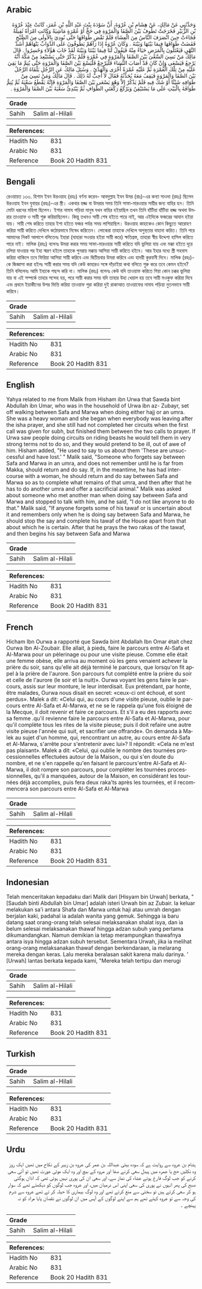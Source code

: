 ## Arabic


<div dir="rtl" lang="ar" style={{fontSize:'larger',backgroundColor:'#f8f9fa',padding:20}}>
وَحَدَّثَنِي عَنْ مَالِكٍ، عَنْ هِشَامِ بْنِ عُرْوَةَ، أَنَّ سَوْدَةَ بِنْتَ عَبْدِ اللَّهِ بْنِ عُمَرَ، كَانَتْ عِنْدَ عُرْوَةَ بْنِ الزُّبَيْرِ فَخَرَجَتْ تَطُوفُ بَيْنَ الصَّفَا وَالْمَرْوَةِ فِي حَجٍّ أَوْ عُمْرَةٍ مَاشِيَةً وَكَانَتِ امْرَأَةً ثَقِيلَةً فَجَاءَتْ حِينَ انْصَرَفَ النَّاسُ مِنَ الْعِشَاءِ فَلَمْ تَقْضِ طَوَافَهَا حَتَّى نُودِيَ بِالأُولَى مِنَ الصُّبْحِ فَقَضَتْ طَوَافَهَا فِيمَا بَيْنَهَا وَبَيْنَهُ ‏.‏ وَكَانَ عُرْوَةُ إِذَا رَآهُمْ يَطُوفُونَ عَلَى الدَّوَابِّ يَنْهَاهُمْ أَشَدَّ النَّهْىِ فَيَعْتَلُّونَ بِالْمَرَضِ حَيَاءً مِنْهُ فَيَقُولُ لَنَا فِيمَا بَيْنَنَا وَبَيْنَهُ لَقَدْ خَابَ هَؤُلاَءِ وَخَسِرُوا ‏.‏ قَالَ مَالِكٌ مَنْ نَسِيَ السَّعْىَ بَيْنَ الصَّفَا وَالْمَرْوَةِ فِي عُمْرَةٍ فَلَمْ يَذْكُرْ حَتَّى يَسْتَبْعِدَ مِنْ مَكَّةَ أَنَّهُ يَرْجِعُ فَيَسْعَى وَإِنْ كَانَ قَدْ أَصَابَ النِّسَاءَ فَلْيَرْجِعْ فَلْيَسْعَ بَيْنَ الصَّفَا وَالْمَرْوَةِ حَتَّى يُتِمَّ مَا بَقِيَ عَلَيْهِ مِنْ تِلْكَ الْعُمْرَةِ ثُمَّ عَلَيْهِ عُمْرَةٌ أُخْرَى وَالْهَدْىُ ‏.‏ وَسُئِلَ مَالِكٌ عَنِ الرَّجُلِ يَلْقَاهُ الرَّجُلُ بَيْنَ الصَّفَا وَالْمَرْوَةِ فَيَقِفُ مَعَهُ يُحَدِّثُهُ فَقَالَ لاَ أُحِبُّ لَهُ ذَلِكَ ‏.‏ قَالَ مَالِكٌ وَمَنْ نَسِيَ مِنْ طَوَافِهِ شَيْئًا أَوْ شَكَّ فِيهِ فَلَمْ يَذْكُرْ إِلاَّ وَهُوَ يَسْعَى بَيْنَ الصَّفَا وَالْمَرْوَةِ فَإِنَّهُ يَقْطَعُ سَعْيَهُ ثُمَّ يُتِمُّ طَوَافَهُ بِالْبَيْتِ عَلَى مَا يَسْتَيْقِنُ وَيَرْكَعُ رَكْعَتَىِ الطَّوَافِ ثُمَّ يَبْتَدِئُ سَعْيَهُ بَيْنَ الصَّفَا وَالْمَرْوَةِ ‏.‏
</div>
<div style={{backgroundColor:'#f8f9fa',padding:20, marginBottom: 10}}><table> <thead> <tr> <th>Grade</th> <th></th> </tr> </thead> <tbody> <tr><td>Sahih</td><td>Salim al-Hilali</td></tr></tbody></table><table> <thead> <tr> <th>References:</th> <th></th> </tr> </thead> <tbody><tr><td>Hadith No</td><td>831</td></tr><tr><td>Arabic No</td><td>831</td></tr><tr><td>Reference</td><td>Book 20 Hadith 831</td></tr></tbody></table></div>

## Bengali


<div dir="ltr" lang="bn" style={{fontSize:'larger',backgroundColor:'#f8f9fa',padding:20}}>
রেওয়ায়ত ১৩৩. হিশাম ইবন উরওয়াহ (রহঃ) বর্ণনা করেন- আবদুল্লাহ ইবন উমর (রাঃ)-এর কন্যা সাওদা (রহঃ) ছিলেন উরওয়াহ ইবন যুবায়র (রহঃ)-এর স্ত্রী। একবার হজ্জ বা উমরার সময় তিনি সাফা-মারওয়ার সায়ীর জন্য বাহির হন। তিনি মোটা ধরনের মহিলা ছিলেন। ইশার নামায পড়িয়া মানুষ যখন বাহির হইয়াছিল তখন তিনি হাঁটিয়া হাঁটিয়া হজ্জ অথবা উমরার তাওয়াফ ও সায়ী শুরু করিয়াছিলেন। কিন্তু তখনও সায়ী শেষ হইতে পারে নাই, আর এইদিকে ফজরের আযান হইয়া যায়। সায়ী শেষ করিতে তাহার ইশা হইতে ফজর পর্যন্ত সময় লাগিয়াছিল। উরওয়াহ কাহাকেও কোন কিছুতে আরোহণ করিয়া সায়ী করিতে দেখিলে কঠোরভাবে নিষেধ করিতেন। লোকেরা তাহাকে দেখিলে অসুস্থতার বাহানা করিত। তিনি পরে আমাদের নিকট আলাপে বলিতেনঃ ইহারা (যাহারা সওয়ার হইয়া সায়ী করে) ক্ষতিগ্রস্ত, তাহারা স্বীয় উদ্দেশ্য হাসিল করিতে পারে নাই। মালিক (রহঃ) বলেনঃ উমরা করার সময় সাফা-মারওয়ার সায়ী করিতে যদি ভুলিয়া যায় এবং মক্কা হইতে দূরে চলিয়া যাওয়ার পর ইহা স্মরণ হইলে তাহাকে পুনরায় মক্কায় আসিয়া সায়ী করিতে হইবে। আর ইহার মধ্যে স্ত্রী সহবাস করিয়া থাকিলে তবে ফিরিয়া আসিয়া সায়ী করিবে এবং দ্বিতীয়বার উমরা করিবে এবং হাদয়ী কুরবানী দিবে। মালিক (রহঃ)-কে জিজ্ঞাসা করা হইলঃ সায়ী করার সময় যদি কেউ কাহারও সঙ্গে দাঁড়াইয়া কথা বলিতে শুরু করে তবে কেমন হইবে? তিনি বলিলেনঃ আমি ইহাকে পছন্দ করি না। মালিক (রহঃ) বলেনঃ কেউ যদি তাওয়াফ করিতে গিয়া কোন চক্কর ভুলিয়া যায় বা এই সম্পর্কে তাহার সন্দেহ হয়, পরে সায়ী করার সময় যদি তাহার উহা খেয়াল হয় তবে সায়ী মওকুফ করিয়া দিবে এবং প্রথমে ইয়াকীনের উপর ভিত্তি করিয়া তাওয়াফ পুরা করিয়া দুই রাকাআত তাওয়াফের নামায পড়িয়া নুতনভাবে সায়ী করিবে।
</div>
<div style={{backgroundColor:'#f8f9fa',padding:20, marginBottom: 10}}><table> <thead> <tr> <th>Grade</th> <th></th> </tr> </thead> <tbody> <tr><td>Sahih</td><td>Salim al-Hilali</td></tr></tbody></table><table> <thead> <tr> <th>References:</th> <th></th> </tr> </thead> <tbody><tr><td>Hadith No</td><td>831</td></tr><tr><td>Arabic No</td><td>831</td></tr><tr><td>Reference</td><td>Book 20 Hadith 831</td></tr></tbody></table></div>

## English


<div dir="ltr" lang="en" style={{fontSize:'larger',backgroundColor:'#f8f9fa',padding:20}}>
Yahya related to me from Malik from Hisham ibn Urwa that Sawda bint Abdullah ibn Umar, who was in the household of Urwa ibn az- Zubayr, set off walking between Safa and Marwa when doing either hajj or an umra. She was a heavy woman and she began when everybody was leaving after the isha prayer, and she still had not completed her circuits when the first call was given for subh, but finished them between the two calls to prayer. If Urwa saw people doing circuits on riding beasts he would tell them in very strong terms not to do so, and they would pretend to be ill, out of awe of him. Hisham added, "He used to say to us about them 'These are unsuccessful and have lost.' " Malik said, "Someone who forgets say between Safa and Marwa in an umra, and does not remember until he is far from Makka, should return and do say. If, in the meantime, he has had intercourse with a woman, he should return and do say between Safa and Marwa so as to complete what remains of that umra, and then after that he has to do another umra and offer a sacrificial animal." Malik was asked about someone who met another man when doing say between Safa and Marwa and stopped to talk with him, and he said, "I do not like anyone to do that." Malik said, "If anyone forgets some of his tawaf or is uncertain about it and remembers only when he is doing say between Safa and Marwa, he should stop the say and complete his tawaf of the House apart from that about which he is certain. After that he prays the two rakas of the tawaf, and then begins his say between Safa and Marwa
</div>
<div style={{backgroundColor:'#f8f9fa',padding:20, marginBottom: 10}}><table> <thead> <tr> <th>Grade</th> <th></th> </tr> </thead> <tbody> <tr><td>Sahih</td><td>Salim al-Hilali</td></tr></tbody></table><table> <thead> <tr> <th>References:</th> <th></th> </tr> </thead> <tbody><tr><td>Hadith No</td><td>831</td></tr><tr><td>Arabic No</td><td>831</td></tr><tr><td>Reference</td><td>Book 20 Hadith 831</td></tr></tbody></table></div>

## French


<div dir="ltr" lang="fr" style={{fontSize:'larger',backgroundColor:'#f8f9fa',padding:20}}>
Hicham Ibn Ourwa a rapporté que Sawda bint Abdallah Ibn Omar était chez Ourwa Ibn Al-Zoubair. Elle allait, à pieds, faire le parcours entre Al-Safa et Al-Marwa pour un pèlerinage ou pour une visite pieuse. Comme elle était une femme obèse, elle arriva au moment où les gens venaient achever la prière du soir, sans qu'elle ait déjà terminé le parcours, que lorsqu'on fit appel à la prière de l'aurore. Son parcours fut complété entre la prière du soir et celle de l'aurore (le soir et la nuit)». Ourwa voyant les gens faire le parcours, assis sur leur monture, le leur interdisait. Eux prétendant, par honte, être malades, Ourwa nous disait en secret: «ceux-ci ont échoué, et sont perdus». Malek a dit: «Celui qui, au cours d'une visite pieuse, oublie le parcours entre Al-Safa et Al-Marwa, et ne se le rappela qu'une fois éloigné de la Mecque, il doit revenir et faire ce parcours. Et s'il a eu des rapports avec sa femme .qu'il revienne faire le parcours entre Al-Safa et Al-Marwa, pour qu'il complète tous les rites de la visite pieuse; puis il doit refaire une autre visite pieuse l'année qui suit, et sacrifier une offrande». On demanda à Malek au sujet d'un homme, qui, rencontrant un autre, au cours entre Al-Safa et Al-Marwa, s'arrête pour s'entretenir avec lui»? Il répondit: «Cela ne m'est pas plaisant». Malek a dit: «Celui, qui oublie le nombre des tournées processionnelles effectuées autour de la Maison., ou qui s'en doute du nombre, et ne s'en rappelle qu'en faisant le parcours'entre Al-Safa et Al-Marwa, il doit rompre son parcours, pour compléter les tournées processionnelles, qu'il a manquées, autour de la Maison, en considérant les tournées déjà accomplies, puis fera deux raka'ts après les tournées, et il recommencera son parcours entre Al-Safa et Al-Marwa
</div>
<div style={{backgroundColor:'#f8f9fa',padding:20, marginBottom: 10}}><table> <thead> <tr> <th>Grade</th> <th></th> </tr> </thead> <tbody> <tr><td>Sahih</td><td>Salim al-Hilali</td></tr></tbody></table><table> <thead> <tr> <th>References:</th> <th></th> </tr> </thead> <tbody><tr><td>Hadith No</td><td>831</td></tr><tr><td>Arabic No</td><td>831</td></tr><tr><td>Reference</td><td>Book 20 Hadith 831</td></tr></tbody></table></div>

## Indonesian


<div dir="ltr" lang="id" style={{fontSize:'larger',backgroundColor:'#f8f9fa',padding:20}}>
Telah menceritakan kepadaku dari Malik dari [Hisyam bin Urwah] berkata, " [Saudah binti Abdullah bin Umar] adalah isteri Urwah bin az Zubair. Ia keluar melakukan sa'i antara Shafa dan Marwa untuk haji atau umrah dengan berjalan kaki, padahal ia adalah wanita yang gemuk. Sehingga ia baru datang saat orang-orang telah selesai melaksanakan shalat isya, dan ia belum selesai melaksanakan thawaf hingga adzan subuh yang pertama dikumandangkan. Namun demikian ia tetap merampungkan thawafnya antara isya hingga adzan subuh tersebut. Sementara Urwah, jika ia melihat orang-orang melaksanakan thawaf dengan berkendaraan, ia melarang mereka dengan keras. Lalu mereka beralasan sakit karena malu darinya. ' [Urwah] lantas berkata kepada kami, "Mereka telah tertipu dan merugi
</div>
<div style={{backgroundColor:'#f8f9fa',padding:20, marginBottom: 10}}><table> <thead> <tr> <th>Grade</th> <th></th> </tr> </thead> <tbody> <tr><td>Sahih</td><td>Salim al-Hilali</td></tr></tbody></table><table> <thead> <tr> <th>References:</th> <th></th> </tr> </thead> <tbody><tr><td>Hadith No</td><td>831</td></tr><tr><td>Arabic No</td><td>831</td></tr><tr><td>Reference</td><td>Book 20 Hadith 831</td></tr></tbody></table></div>

## Turkish


<div dir="ltr" lang="tr" style={{fontSize:'larger',backgroundColor:'#f8f9fa',padding:20}}>

</div>
<div style={{backgroundColor:'#f8f9fa',padding:20, marginBottom: 10}}><table> <thead> <tr> <th>Grade</th> <th></th> </tr> </thead> <tbody> <tr><td>Sahih</td><td>Salim al-Hilali</td></tr></tbody></table><table> <thead> <tr> <th>References:</th> <th></th> </tr> </thead> <tbody><tr><td>Hadith No</td><td>831</td></tr><tr><td>Arabic No</td><td>831</td></tr><tr><td>Reference</td><td>Book 20 Hadith 831</td></tr></tbody></table></div>

## Urdu


<div dir="rtl" lang="ur" style={{fontSize:'larger',backgroundColor:'#f8f9fa',padding:20}}>
ہشام بن عروہ سے روایت ہے کہ سودہ بیٹی عبداللہ بن عمر کی عروہ بن زبیر کے نکاح میں تھیں ایک روز وہ نکلیں حج یا عمرہ میں پیدل سعی کرنے صفا اور مروہ کے بیچ اور وہ ایک موٹی عورت تھیں تو آئی سعی کرنے کو جب لوگ فارغ ہوئے عشاء کی نماز سے، اور سعی ان کی پوری نہیں ہوئی تھی کہ اذان ہوگئی صبح کی پھر انہوں نے پوری کی سعی اپنی اس درمیان میں، اور عروہ جب لوگوں کو دیکھتے تھے کہ سوار ہو کر سعی کرتے ہیں تو سختی سے منع کرتے تھے اور وہ لوگ بیماری کا حیلہ کر تے تھے عروہ سے شرم کی وجہ سے تو عروہ کہتے تھے ہم سے اپنے لوگوں کے آپس میں ان لوگوں نے نقصان پایا مراد کو نہ پہنچے ۔
</div>
<div style={{backgroundColor:'#f8f9fa',padding:20, marginBottom: 10}}><table> <thead> <tr> <th>Grade</th> <th></th> </tr> </thead> <tbody> <tr><td>Sahih</td><td>Salim al-Hilali</td></tr></tbody></table><table> <thead> <tr> <th>References:</th> <th></th> </tr> </thead> <tbody><tr><td>Hadith No</td><td>831</td></tr><tr><td>Arabic No</td><td>831</td></tr><tr><td>Reference</td><td>Book 20 Hadith 831</td></tr></tbody></table></div>